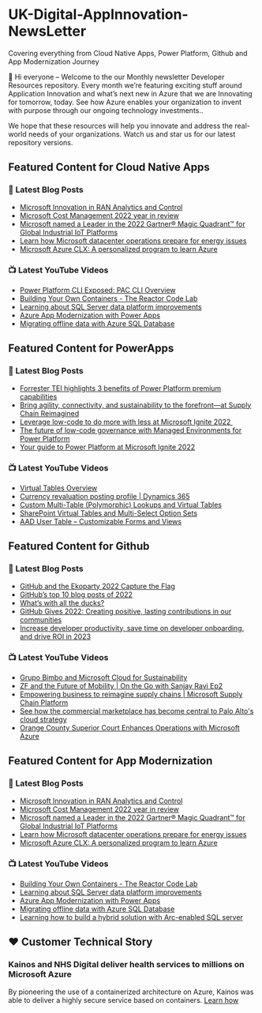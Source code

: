 # UK-Digital-AppInnovation-NewsLetter

Covering everything from Cloud Native Apps, Power Platform, Github and App Modernization Journey

👋 Hi everyone – Welcome to the our Monthly newsletter Developer Resources repository. Every month we’re featuring exciting stuff around Application Innovation and what’s next new in Azure that we are Innovating for tomorrow, today. See how Azure enables your organization to invent with purpose through our ongoing technology investments..


We hope that these resources will help you innovate and address the real-world needs of your organizations. Watch us and star us for our latest repository versions.

## Featured Content for Cloud Native Apps


### 📝 Latest Blog Posts

    
<!-- BLOGCNA:START -->
- [Microsoft Innovation in RAN Analytics and Control](https://azure.microsoft.com/blog/microsoft-innovation-in-ran-analytics-and-control/)
- [Microsoft Cost Management 2022 year in review](https://azure.microsoft.com/blog/microsoft-cost-management-2022-year-in-review/)
- [Microsoft named a Leader in the 2022 Gartner® Magic Quadrant™ for Global Industrial IoT Platforms](https://azure.microsoft.com/blog/microsoft-named-a-leader-in-the-2022-gartner-magic-quadrant-for-industrial-iot-platforms/)
- [Learn how Microsoft datacenter operations prepare for energy issues](https://azure.microsoft.com/blog/learn-how-microsoft-datacenter-operations-prepare-for-energy-issues/)
- [Microsoft Azure CLX: A personalized program to learn Azure](https://azure.microsoft.com/blog/microsoft-azure-clx-a-personalized-program-to-learn-azure/)
<!-- BLOGCNA:END -->

### 📺 Latest YouTube Videos

 
<!-- YOUTUBECNA:START -->
- [Power Platform CLI Exposed: PAC CLI Overview](https://www.youtube.com/watch?v=NkoWGF8a4aQ)
- [Building Your Own Containers - The Reactor Code Lab](https://www.youtube.com/watch?v=0gj7N0wrhGo)
- [Learning about SQL Server data platform improvements](https://www.youtube.com/watch?v=7gzWRTeR5E8)
- [Azure App Modernization with Power Apps](https://www.youtube.com/watch?v=8poBsYeGMJs)
- [Migrating offline data with Azure SQL Database](https://www.youtube.com/watch?v=Cbhk7KFzmaI)
<!-- YOUTUBECNA:END -->

##  Featured Content for PowerApps
### 📝 Latest Blog Posts
<!-- BLOGPOWER:START -->
- [Forrester TEI highlights 3 benefits of Power Platform premium capabilities](https://cloudblogs.microsoft.com/powerplatform/2022/11/28/forrester-tei-highlights-3-benefits-of-power-platform-premium-capabilities/)
- [Bring agility, connectivity, and sustainability to the forefront—at Supply Chain Reimagined](https://cloudblogs.microsoft.com/dynamics365/bdm/2022/10/27/bring-agility-connectivity-and-sustainability-to-the-forefront-at-supply-chain-reimagined/)
- [Leverage low-code to do more with less at Microsoft Ignite 2022 ](https://cloudblogs.microsoft.com/powerplatform/2022/10/12/leverage-low-code-to-do-more-with-less-at-microsoft-ignite-2022/)
- [The future of low-code governance with Managed Environments for Power Platform](https://cloudblogs.microsoft.com/powerplatform/2022/10/12/the-future-of-low-code-governance-with-managed-environments-for-power-platform/)
- [Your guide to Power Platform at Microsoft Ignite 2022](https://cloudblogs.microsoft.com/powerplatform/2022/10/05/your-guide-to-power-platform-at-microsoft-ignite-2022/)
<!-- BLOGPOWER:END -->
 ### 📺 Latest YouTube Videos
    
<!-- YOUTUBEPOWER:START -->
- [Virtual Tables Overview](https://www.youtube.com/watch?v=weyEDIKhi18)
- [Currency revaluation posting profile | Dynamics 365](https://www.youtube.com/watch?v=DGUtkt576wU)
- [Custom Multi-Table &lpar;Polymorphic&rpar; Lookups and Virtual Tables](https://www.youtube.com/watch?v=Yo6HD7smbUs)
- [SharePoint Virtual Tables and Multi-Select Option Sets](https://www.youtube.com/watch?v=qO9BCbI3EqI)
- [AAD User Table – Customizable Forms and Views](https://www.youtube.com/watch?v=ICFbeap2o9g)
<!-- YOUTUBEPOWER:END -->

##  Featured Content for Github
### 📝 Latest Blog Posts
<!-- BLOGGITHUB:START -->
- [GitHub and the Ekoparty 2022 Capture the Flag](https://github.blog/2022-12-30-github-and-the-ekoparty-2022-capture-the-flag/)
- [GitHub’s top 10 blog posts of 2022](https://github.blog/2022-12-29-githubs-top-10-blog-posts-of-2022/)
- [What&#8217;s with all the ducks?](https://github.blog/2022-12-23-whats-with-all-the-ducks/)
- [GitHub Gives 2022: Creating positive, lasting contributions in our communities](https://github.blog/2022-12-21-github-gives-2022-creating-positive-lasting-contributions-in-our-communities/)
- [Increase developer productivity, save time on developer onboarding, and drive ROI in 2023](https://github.blog/2022-12-20-increase-developer-productivity-save-time-on-developer-onboarding-and-drive-roi-in-2023/)
<!-- BLOGGITHUB:END -->
### 📺 Latest YouTube Videos
<!-- YOUTUBEGITHUB:START -->
- [Grupo Bimbo and Microsoft Cloud for Sustainability](https://www.youtube.com/watch?v=ml6PI8vDmHs)
- [ZF and the Future of Mobility | On the Go with Sanjay Ravi Ep2](https://www.youtube.com/watch?v=X8WD9vbiqPg)
- [Empowering business to reimagine supply chains | Microsoft Supply Chain Platform](https://www.youtube.com/watch?v=DCMvdOWKy_c)
- [See how the commercial marketplace has become central to Palo Alto&#39;s cloud strategy](https://www.youtube.com/watch?v=KRNlvN0wXD4)
- [Orange County Superior Court Enhances Operations with Microsoft Azure](https://www.youtube.com/watch?v=647ZuMqlzXY)
<!-- YOUTUBEGITHUB:END -->
##  Featured Content for App Modernization
### 📝 Latest Blog Posts
<!-- BLOGAPPMOD:START -->
- [Microsoft Innovation in RAN Analytics and Control](https://azure.microsoft.com/blog/microsoft-innovation-in-ran-analytics-and-control/)
- [Microsoft Cost Management 2022 year in review](https://azure.microsoft.com/blog/microsoft-cost-management-2022-year-in-review/)
- [Microsoft named a Leader in the 2022 Gartner® Magic Quadrant™ for Global Industrial IoT Platforms](https://azure.microsoft.com/blog/microsoft-named-a-leader-in-the-2022-gartner-magic-quadrant-for-industrial-iot-platforms/)
- [Learn how Microsoft datacenter operations prepare for energy issues](https://azure.microsoft.com/blog/learn-how-microsoft-datacenter-operations-prepare-for-energy-issues/)
- [Microsoft Azure CLX: A personalized program to learn Azure](https://azure.microsoft.com/blog/microsoft-azure-clx-a-personalized-program-to-learn-azure/)
<!-- BLOGAPPMOD:END -->
### 📺 Latest YouTube Videos
<!-- YOUTUBEAPPMOD:START -->
- [Building Your Own Containers - The Reactor Code Lab](https://www.youtube.com/watch?v=0gj7N0wrhGo)
- [Learning about SQL Server data platform improvements](https://www.youtube.com/watch?v=7gzWRTeR5E8)
- [Azure App Modernization with Power Apps](https://www.youtube.com/watch?v=8poBsYeGMJs)
- [Migrating offline data with Azure SQL Database](https://www.youtube.com/watch?v=Cbhk7KFzmaI)
- [Learning how to build a hybrid solution with Arc-enabled SQL server](https://www.youtube.com/watch?v=Luubsq3EAMY)
<!-- YOUTUBEAPPMOD:END -->


## ♥️ Customer Technical Story 

### Kainos and NHS Digital deliver health services to millions on Microsoft Azure

By pioneering the use of a containerized architecture on Azure, Kainos was able to deliver a highly secure service based on containers. [Learn how](https://customers.microsoft.com/en-us/story/1368348549535774520-kainos-and-nhs-digital-deliver-health-services-to-millions-on-microsoft-azure)

